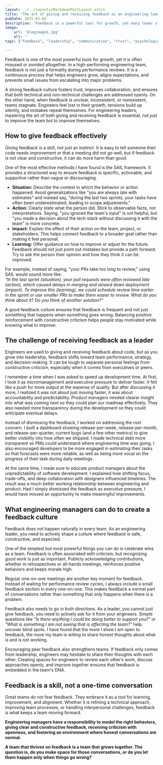 ```yaml
---
layout: ../../layouts/MarkdownPostLayout.astro
title: 'The art of giving and receiving feedback as an engineering leader'
pubDate: 2025-03-04
description: 'Feedback is a powerful tool for growth, yet many teams struggle with it. A strong feedback culture fosters trust, improves collaboration, and helps engineers and leaders refine their skills while preventing small issues from escalating.'
image:
    url: 'blogimage1.jpg'
    alt: ''
tags: ["feedback", "leadership", "communication", "trust", "psychological-safety", "growth", "mentorship", "coaching", "performance", "team-culture", "accountability", "self-improvement"]

---
```


Feedback is one of the most powerful tools for growth, yet it is often misused or avoided altogether. In a high-performing engineering team, feedback is not just a formality during performance reviews. It is a continuous process that helps engineers grow, aligns expectations, and prevents small issues from escalating into major problems.

A strong feedback culture fosters trust, improves collaboration, and ensures that both technical and non-technical challenges are addressed openly. On the other hand, when feedback is unclear, inconsistent, or nonexistent, teams stagnate. Engineers feel lost in their growth, tensions build up silently, and mistakes repeat themselves. For engineering leaders, mastering the art of both giving and receiving feedback is essential, not just to improve the team but to improve themselves.

## How to give feedback effectively

Giving feedback is a skill, not just an instinct. It is easy to tell someone their code needs improvement or that a meeting did not go well, but if feedback is not clear and constructive, it can do more harm than good.

One of the most effective methods I have found is the SAIL framework. It provides a structured way to ensure feedback is specific, actionable, and supportive rather than vague or discouraging.

- **Situation:** Describe the context in which the behavior or action happened. Avoid generalizations like "you are always late with estimates" and instead say, "during the last two sprints, your tasks have often been underestimated, leading to scope adjustments."
- **Action:** Clearly state what the person did. Stick to observable facts, not interpretations. Saying, "you ignored the team's input" is not helpful, but "you made a decision about the tech stack without discussing it with the team" is more concrete.
- **Impact:** Explain the effect of their action on the team, project, or stakeholders. This helps connect feedback to a broader goal rather than making it feel personal.
- **Learning:** Offer guidance on how to improve or adjust for the future. Feedback should not just point out mistakes but provide a path forward. Try to ask the person their opinion and how they think it can be improved.

For example, instead of saying, "your PRs take too long to review," using SAIL would sound more like:  
*"In the last sprint (situation), your pull requests were often reviewed late (action), which caused delays in merging and slowed down deployment (impact). To improve this (learning), we could schedule review time earlier in the sprint or use smaller PRs to make them easier to review. What do you think about it? Do you think of another solution?"*

A good feedback culture ensures that feedback is frequent and not just something that happens when something goes wrong. Balancing positive reinforcement with constructive criticism helps people stay motivated while knowing what to improve.

## The challenge of receiving feedback as a leader

Engineers are used to giving and receiving feedback about code, but as you grow into leadership, feedback shifts toward team performance, strategy, and decision-making. It can be tough to separate personal feelings from constructive criticism, especially when it comes from executives or peers.

I remember a time when I was asked to speed up development time. At first, I took it as micromanagement and executive pressure to deliver faster. It felt like a push for more output at the expense of quality. But after discussing it more, I realized it was not about just moving faster, it was about accountability and predictability. Product managers needed clearer insight into what was coming next so they could plan our roadmap effectively. They also needed more transparency during the development so they could anticipate eventual delays.

Instead of dismissing the feedback, I worked on addressing the root concern. I built a dashboard showing release-per-week, release-per-month, and release-per-quarter, current bugs (and a few other metrics) to give better visibility into how often we shipped. I made technical debt more transparent so PMs could understand where engineering time was going. I also encouraged developers to be more engaged in estimating their tasks so that forecasts were more reliable, as well as being more vocal on the progress of their task during daily meetings.

At the same time, I made sure to educate product managers about the unpredictability of software development. I explained how shifting focus, trade-offs, and deep collaboration with designers influenced timelines. The result was a much better working relationship between engineering and product. Had I simply dismissed the feedback as executive pressure, I would have missed an opportunity to make meaningful improvements.

## What engineering managers can do to create a feedback culture

Feedback does not happen naturally in every team. As an engineering leader, you need to actively shape a culture where feedback is safe, constructive, and expected.

One of the simplest but most powerful things you can do is celebrate wins as a team. Feedback is often associated with criticism, but recognizing good work is just as important. Publicly acknowledging contributions, whether in retrospectives or all-hands meetings, reinforces positive behaviors and keeps morale high.

Regular one-on-one meetings are another key moment for feedback. Instead of waiting for performance review cycles, I always include a small feedback section in every one-on-one. This makes feedback a normal part of conversations rather than something that only happens when there is a problem.

Feedback also needs to go in both directions. As a leader, you cannot just give feedback, you need to actively ask for it from your engineers. Simple questions like *"Is there anything I could be doing better to support you?"* or *"What is something I am not seeing that is affecting the team?"* help uncover blind spots. I have found that the more I show I am open to feedback, the more my team is willing to share honest thoughts about what is and is not working.

Encouraging peer feedback also strengthens teams. If feedback only comes from leadership, engineers may hesitate to share their thoughts with each other. Creating spaces for engineers to review each other’s work, discuss approaches openly, and improve together ensures that feedback is embedded in the team's DNA.

## Feedback is a skill, not a one-time conversation

Great teams do not fear feedback. They embrace it as a tool for learning, improvement, and alignment. Whether it is refining a technical approach, improving team processes, or handling interpersonal challenges, feedback is what keeps a team moving forward.

**Engineering managers have a responsibility to model the right behaviors, giving clear and constructive feedback, receiving criticism with openness, and fostering an environment where honest conversations are normal.**

**A team that thrives on feedback is a team that grows together. The question is, do you make space for those conversations, or do you let them happen only when things go wrong?**
